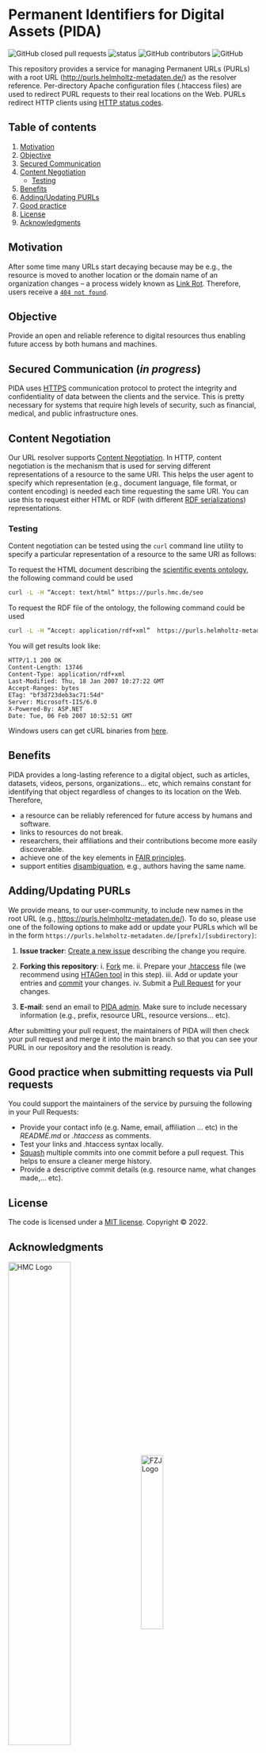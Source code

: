 # Permanent Identifiers for Digital Assets (PIDA)
![GitHub closed pull requests](https://img.shields.io/github/issues-pr-closed-raw/saidfathalla/PID-Service) 
![status](https://img.shields.io/badge/status-down-green) 
![GitHub contributors](https://img.shields.io/github/contributors/saidfathalla/PID-Service) 
![GitHub](https://img.shields.io/github/license/saidfathalla/PID-Service)


This repository provides a service for managing Permanent URLs (PURLs) with a root URL 
(http://purls.helmholtz-metadaten.de/) as the resolver reference. Per-directory Apache configuration files 
(.htaccess files) are used to redirect PURL requests to their real locations on the Web. 
PURLs redirect HTTP clients using [HTTP status codes](https://en.wikipedia.org/wiki/List_of_HTTP_status_codes).

## Table of contents

1. [Motivation](#motivation)
2. [Objective](#Objective)
3. [Secured Communication](#Communication)
4. [Content Negotiation](#Negotiation)
    - [Testing](#Testing)
5. [Benefits](#Benefits)
6. [Adding/Updating PURLs](#AddingUpdating)
7. [Good practice](#Goodpractice)
8. [License](#License)
9. [Acknowledgments](#Acknowledgements)


## Motivation <a name="motivation"></a>
After some time many URLs start decaying because may be e.g., the resource is moved to another 
location or the domain name of an organization changes – a process widely known as 
[Link Rot](https://en.wikipedia.org/wiki/Link_rot). Therefore, users receive a 
[`404 not found`](https://en.wikipedia.org/wiki/HTTP_404).

## Objective <a name="Objective"></a>
Provide an open and reliable reference to digital resources thus enabling future access 
by both humans and machines.

## Secured Communication <a name="Communication"></a> (*in progress*)
PIDA uses [HTTPS](https://en.wikipedia.org/wiki/HTTPS) communication protocol to 
protect the integrity and confidentiality of data between the clients and the service. 
This is pretty necessary for systems that require high levels of security, such as financial, 
medical, and public infrastructure ones.

## Content Negotiation <a name="Negotiation"></a>
Our URL resolver supports [Content Negotiation](https://developer.mozilla.org/en-US/docs/Web/HTTP/Content_negotiation). 
In HTTP, content negotiation is the mechanism that is used for serving different representations 
of a resource to the same URI. This helps the user agent to specify which representation (e.g., 
document language, file format, or content encoding) is needed each time requesting the same URI. 
You can use this to request either HTML or RDF (with different [RDF serializations](https://en.wikipedia.org/wiki/Resource_Description_Framework#Serialization_formats)) representations.

### Testing <a name="Testing"></a>
Content negotiation can be tested using the `curl` command line utility to specify a particular representation of a 
resource to the same URI as follows:

To request the HTML document describing the 
[scientific events ontology](https://saidfathalla.github.io/SEOontology/Documentation/SEO.html), 
the following command could be used
```bash
curl -L -H “Accept: text/html” https://purls.hmc.de/seo
```

To request the RDF file of the ontology, the following command could be used
```bash
curl -L -H “Accept: application/rdf+xml”  https://purls.helmholtz-metadaten.de/seo
```
You will get results look like:
```console
HTTP/1.1 200 OK
Content-Length: 13746
Content-Type: application/rdf+xml
Last-Modified: Thu, 18 Jan 2007 10:27:22 GMT
Accept-Ranges: bytes
ETag: "bf3d723deb3ac71:54d"
Server: Microsoft-IIS/6.0
X-Powered-By: ASP.NET
Date: Tue, 06 Feb 2007 10:52:51 GMT
```

Windows users can get cURL binaries from [here](http://curl.haxx.se/download.html#Win32).

## Benefits <a name="Benefits"></a>
PIDA provides a long-lasting reference to a digital object, such as articles, datasets, videos, persons, 
organizations... etc, which remains constant for identifying that object regardless of changes to its location on the Web. 
Therefore,
- a resource can be reliably referenced for future access by humans and software.
- links to resources do not break.
- researchers, their affiliations and their contributions become more easily discoverable. 
- achieve one of the key elements in [FAIR principles](https://www.go-fair.org/fair-principles/).
- support entities [disambiguation](https://en.wikipedia.org/wiki/Disambiguation_(disambiguation)), 
  e.g., authors having the same name. 


## Adding/Updating PURLs <a name="AddingUpdating"></a>

We provide means, to our user-community, to include new names in the root URL (e.g., https://purls.helmholtz-metadaten.de/).
To do so, please use one of the following options to make add or update your PURLs 
which wll be in the form `https://purls.helmholtz-metadaten.de/[prefx]/[subdirectory]`:

1. **Issue tracker**: [Create a new issue](https://github.com/saidfathalla/PID-Service/issues/new?assignees=&labels=&template=request-purl.md&title=%5BNew+PURL%5D) describing the change you require.

2. **Forking this repository**:
      i. [Fork](https://docs.github.com/en/get-started/quickstart/fork-a-repo) me.
      ii. Prepare your [.htaccess](https://httpd.apache.org/docs/2.4/howto/htaccess.html) file (we recommend using [HTAGen tool](https://github.com/saidfathalla/HTAGen-tool) in this step).
      iii. Add or update your entries and [commit](https://docs.github.com/en/desktop/contributing-and-collaborating-using-github-desktop/making-changes-in-a-branch/committing-and-reviewing-changes-to-your-project) your changes.
      iv. Submit a [Pull Request](https://docs.github.com/en/pull-requests/collaborating-with-pull-requests/proposing-changes-to-your-work-with-pull-requests/about-pull-requests) for your changes. 
 3. **E-mail**: send an email to [PIDA admin](mailto:purls@fz-juelich.de). 
    Make sure to include necessary information (e.g., prefix, resource URL, resource versions... etc).     

After submitting your pull request, the maintainers of PIDA will then check your pull request 
and merge it into the main branch so that you can see your PURL in our repository and the resolution is ready.

## Good practice when submitting requests via Pull requests <a name="Goodpractice"></a>
You could support the maintainers of the service by pursuing the following in your 
Pull Requests:

* Provide your contact info (e.g. Name, email, affiliation ... etc) in the *README.md* or *.htaccess*  as comments.
* Test your links and .htaccess syntax locally.
* [Squash](https://docs.gitlab.com/ee/user/project/merge_requests/squash_and_merge.html) multiple commits into one commit before a pull request. 
  This helps to ensure a cleaner merge history. 
* Provide a descriptive commit details (e.g. resource name, what changes made,... etc).

## License <a name="License"></a>
The code is licensed under a [MIT license](./LICENSE). Copyright © 2022. 

## Acknowledgments <a name="Acknowledgements"></a>

<div>
<img style="vertical-align: middle;" alt="HMC Logo" src="https://helmholtz-metadaten.de/storage/88/hmc_Logo.svg" width=50% height=50% />
&nbsp;&nbsp;
<img style="vertical-align: middle;" alt="FZJ Logo" src="https://upload.wikimedia.org/wikipedia/de/8/8b/J%C3%BClich_fz_logo.svg" width=30% height=30% />
</div>
<br />

This project was developed at the Institute for Materials Data Science and Informatics
(IAS-9) of the Jülich Research Center and funded by the Helmholtz Metadata Collaboration
(HMC), an incubator-platform of the Helmholtz Association within the framework of the
Information and Data Science strategic initiative.
